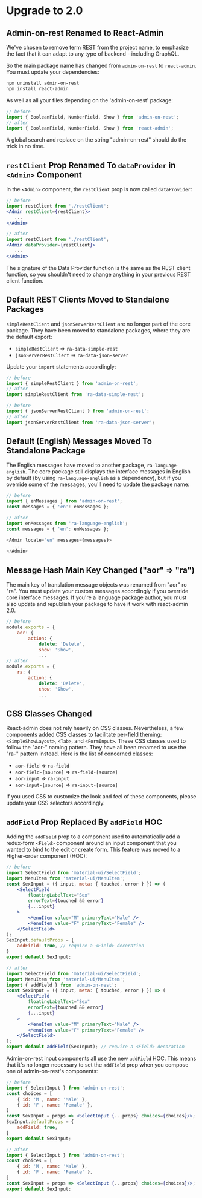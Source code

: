 # Upgrade to 2.0

## Admin-on-rest Renamed to React-Admin

We've chosen to remove term REST from the project name, to emphasize the fact that it can adapt to any type of backend - including GraphQL.

So the main package name has changed from `admin-on-rest` to `react-admin`. You must update your dependencies:

```sh
npm uninstall admin-on-rest
npm install react-admin
```

As well as all your files depending on the 'admin-on-rest' package:

```js
// before
import { BooleanField, NumberField, Show } from 'admin-on-rest'; 
// after
import { BooleanField, NumberField, Show } from 'react-admin'; 
```

A global search and replace on the string "admin-on-rest" should do the trick in no time.

## `restClient` Prop Renamed To `dataProvider` in `<Admin>` Component

In the `<Admin>` component, the `restClient` prop is now called `dataProvider`:

```jsx
// before
import restClient from './restClient';
<Admin restClient={restClient}>
   ...
</Admin>

// after
import restClient from './restClient';
<Admin dataProvider={restClient}>
   ...
</Admin>
```

The signature of the Data Provider function is the same as the REST client function, so you shouldn't need to change anything in your previous REST client function.

## Default REST Clients Moved to Standalone Packages

`simpleRestClient` and `jsonServerRestClient` are no longer part of the core package. They have been moved to standalone packages, where they are the default export:

* `simpleRestClient` => `ra-data-simple-rest`
* `jsonServerRestClient` => `ra-data-json-server`

Update your `import` statements accordingly:

```js
// before
import { simpleRestClient } from 'admin-on-rest';
// after
import simpleRestClient from 'ra-data-simple-rest';

// before
import { jsonServerRestClient } from 'admin-on-rest';
// after
import jsonServerRestClient from 'ra-data-json-server';
```

## Default (English) Messages Moved To Standalone Package

The English messages have moved to another package, `ra-language-english`. The core package still displays the interface messages in English by default (by using `ra-language-english` as a dependency), but if you override some of the messages, you'll need to update the package name:

```js
// before
import { enMessages } from 'admin-on-rest';
const messages = { 'en': enMessages };

// after
import enMessages from 'ra-language-english';
const messages = { 'en': enMessages };

<Admin locale="en" messages={messages}>
  ...
</Admin>
```

## Message Hash Main Key Changed ("aor" => "ra")

The main key of translation message objects was renamed from "aor" ro "ra". You must update your custom messages accordingly if you override core interface messages. If you're a language package author, you must also update and  republish your package to have it work with react-admin 2.0.

```js
// before
module.exports = {
    aor: {
        action: {
            delete: 'Delete',
            show: 'Show',
            ...
// after
module.exports = {
    ra: {
        action: {
            delete: 'Delete',
            show: 'Show',
            ...
```

## CSS Classes Changed

React-admin does not rely heavily on CSS classes. Nevertheless, a few components added CSS classes to facilitate per-field theming: `<SimpleShowLayout>`, `<Tab>`, and `<FormInput>`. These CSS classes used to follow the "aor-" naming pattern. They have all been renamed to use the "ra-" pattern instead. Here is the list of concerned classes:

* `aor-field` => `ra-field`
* `aor-field-[source]` => `ra-field-[source]`
* `aor-input` => `ra-input`
* `aor-input-[source]` => `ra-input-[source]`

If you used CSS to customize the look and feel of these components, please update your CSS selectors accordingly.

## `addField` Prop Replaced By `addField` HOC

Adding the `addField` prop to a component used to automatically add a redux-form `<Field>` component around an input component that you wanted to bind to the edit or create form. This feature was moved to a Higher-order component (HOC):

```jsx
// before
import SelectField from 'material-ui/SelectField';
import MenuItem from 'material-ui/MenuItem';
const SexInput = ({ input, meta: { touched, error } }) => (
    <SelectField
        floatingLabelText="Sex"
        errorText={touched && error}
        {...input}
    >
        <MenuItem value="M" primaryText="Male" />
        <MenuItem value="F" primaryText="Female" />
    </SelectField>
);
SexInput.defaultProps = {
    addField: true, // require a <Field> decoration
}
export default SexInput;

// after
import SelectField from 'material-ui/SelectField';
import MenuItem from 'material-ui/MenuItem';
import { addField } from 'admin-on-rest';
const SexInput = ({ input, meta: { touched, error } }) => (
    <SelectField
        floatingLabelText="Sex"
        errorText={touched && error}
        {...input}
    >
        <MenuItem value="M" primaryText="Male" />
        <MenuItem value="F" primaryText="Female" />
    </SelectField>
);
export default addField(SexInput); // require a <Field> decoration
```

Admin-on-rest input components all use the new `addField` HOC. This means that it's no longer necessary to set the `addField` prop when you compose one of admin-on-rest's components:

```jsx
// before
import { SelectInput } from 'admin-on-rest';
const choices = [
    { id: 'M', name: 'Male' },
    { id: 'F', name: 'Female' },
]
const SexInput = props => <SelectInput {...props} choices={choices}/>;
SexInput.defaultProps = {
    addField: true;
}
export default SexInput;

// after
import { SelectInput } from 'admin-on-rest';
const choices = [
    { id: 'M', name: 'Male' },
    { id: 'F', name: 'Female' },
]
const SexInput = props => <SelectInput {...props} choices={choices}/>;
export default SexInput;
```
